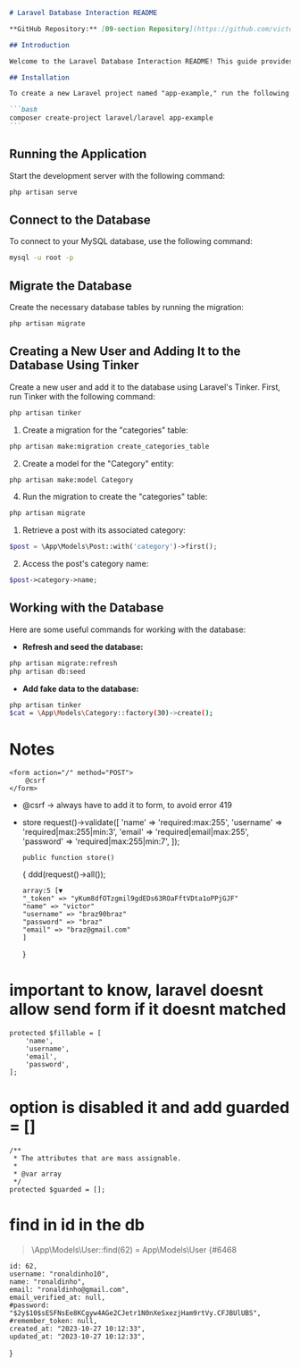 ````markdown
# Laravel Database Interaction README

**GitHub Repository:** [09-section Repository](https://github.com/victor90braz/09-section-register.git)

## Introduction

Welcome to the Laravel Database Interaction README! This guide provides comprehensive instructions for setting up your Laravel project, connecting to a MySQL database, and creating and interacting with users, posts, and categories using the Tinker tool.

## Installation

To create a new Laravel project named "app-example," run the following command:

```bash
composer create-project laravel/laravel app-example
```
````

## Running the Application

Start the development server with the following command:

```bash
php artisan serve
```

## Connect to the Database

To connect to your MySQL database, use the following command:

```bash
mysql -u root -p
```

## Migrate the Database

Create the necessary database tables by running the migration:

```bash
php artisan migrate
```

## Creating a New User and Adding It to the Database Using Tinker

Create a new user and add it to the database using Laravel's Tinker. First, run Tinker with the following command:

```bash
php artisan tinker
```

1. Create a migration for the "categories" table:

```bash
php artisan make:migration create_categories_table
```

2. Create a model for the "Category" entity:

```bash
php artisan make:model Category
```

4. Run the migration to create the "categories" table:

```bash
php artisan migrate
```

1. Retrieve a post with its associated category:

```php
$post = \App\Models\Post::with('category')->first();
```

2. Access the post's category name:

```php
$post->category->name;
```

## Working with the Database

Here are some useful commands for working with the database:

-   **Refresh and seed the database:**

```bash
php artisan migrate:refresh
php artisan db:seed
```

-   **Add fake data to the database:**

```bash
php artisan tinker
$cat = \App\Models\Category::factory(30)->create();
```

# Notes

    <form action="/" method="POST">
        @csrf
    </form>

-   @csrf -> always have to add it to form, to avoid error 419

-   store
    request()->validate([
    'name' => 'required:max:255',
    'username' => 'required|max:255|min:3',
    'email' => 'required|email|max:255',
    'password' => 'required|max:255|min:7',
    ]);

        public function store()

    {
    ddd(request()->all());

        array:5 [▼
        "_token" => "yKum8dfOTzgmil9gdEDs63ROaFftVDta1oPPjGJF"
        "name" => "victor"
        "username" => "braz90braz"
        "password" => "braz"
        "email" => "braz@gmail.com"
        ]

    }

# important to know, laravel doesnt allow send form if it doesnt matched

    protected $fillable = [
        'name',
        'username',
        'email',
        'password',
    ];

# option is disabled it and add guarded = []

    /**
     * The attributes that are mass assignable.
     *
     * @var array
     */
    protected $guarded = [];

# find in id in the db

> \App\Models\User::find(62)
> = App\Models\User {#6468

    id: 62,
    username: "ronaldinho10",
    name: "ronaldinho",
    email: "ronaldinho@gmail.com",
    email_verified_at: null,
    #password: "$2y$10$sESFNsEe8KCgyw4AGe2CJetr1N0nXeSxezjHam9rtVy.CFJBUlUBS",
    #remember_token: null,
    created_at: "2023-10-27 10:12:33",
    updated_at: "2023-10-27 10:12:33",

}
